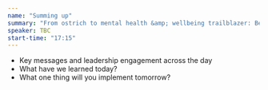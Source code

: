 ```yaml
---
name: "Summing up"
summary: "From ostrich to mental health &amp; wellbeing trailblazer: Be the change!"
speaker: TBC
start-time: "17:15"
---
```


- Key messages and leadership engagement across the day
- What have we learned today?
- What one thing will you implement tomorrow?
